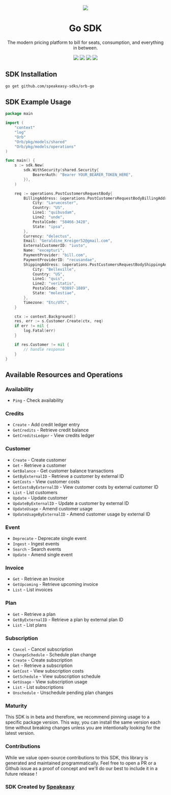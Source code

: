 <div align="center">
    <picture>
        <source srcset="https://user-images.githubusercontent.com/6267663/229776363-b219eaec-e1aa-4192-9123-d8a8e0ab997d.svg" media="(prefers-color-scheme: dark)">
        <img src="https://user-images.githubusercontent.com/6267663/229776275-b670d564-fc2e-4843-b061-adf230737e3f.svg">
    </picture>
    <h1>Go SDK</h1>
   <p>The modern pricing platform to bill for seats, consumption, and everything in between.</p>
   <a href="https://docs.withorb.com/docs/orb-docs/overview"><img src="https://img.shields.io/static/v1?label=Docs&message=API Ref&color=5444e4&style=for-the-badge" /></a>
   <a href="https://github.com/speakeasy-sdks/orb-go/actions"><img src="https://img.shields.io/github/actions/workflow/status/speakeasy-sdks/orb-go/speakeasy_sdk_generation.yml?style=for-the-badge" /></a>
  <a href="https://opensource.org/licenses/MIT"><img src="https://img.shields.io/badge/License-MIT-blue.svg?style=for-the-badge" /></a>
  <a href="https://github.com/speakeasy-sdks/orb-go/releases"><img src="https://img.shields.io/github/v/release/speakeasy-sdks/orb-go?sort=semver&style=for-the-badge" /></a>
</div>

<!-- Start SDK Installation -->
## SDK Installation

```bash
go get github.com/speakeasy-sdks/orb-go
```
<!-- End SDK Installation -->

## SDK Example Usage
<!-- Start SDK Example Usage -->
```go
package main

import (
    "context"
    "log"
    "Orb"
    "Orb/pkg/models/shared"
    "Orb/pkg/models/operations"
)

func main() {
    s := sdk.New(
        sdk.WithSecurity(shared.Security{
            BearerAuth: "Bearer YOUR_BEARER_TOKEN_HERE",
        }),
    )

    req := operations.PostCustomersRequestBody{
        BillingAddress: &operations.PostCustomersRequestBodyBillingAddress{
            City: "Laruecester",
            Country: "US",
            Line1: "quibusdam",
            Line2: "unde",
            PostalCode: "58466-3428",
            State: "ipsa",
        },
        Currency: "delectus",
        Email: "Geraldine_Kreiger52@gmail.com",
        ExternalCustomerID: "iusto",
        Name: "excepturi",
        PaymentProvider: "bill.com",
        PaymentProviderID: "recusandae",
        ShippingAddress: &operations.PostCustomersRequestBodyShippingAddress{
            City: "Belleville",
            Country: "US",
            Line1: "quis",
            Line2: "veritatis",
            PostalCode: "03897-1889",
            State: "molestiae",
        },
        Timezone: "Etc/UTC",
    }

    ctx := context.Background()
    res, err := s.Customer.Create(ctx, req)
    if err != nil {
        log.Fatal(err)
    }

    if res.Customer != nil {
        // handle response
    }
}
```
<!-- End SDK Example Usage -->

<!-- Start SDK Available Operations -->
## Available Resources and Operations


### Availability

* `Ping` - Check availability

### Credits

* `Create` - Add credit ledger entry
* `GetCredits` - Retrieve credit balance
* `GetCreditsLedger` - View credits ledger

### Customer

* `Create` - Create customer
* `Get` - Retrieve a customer
* `GetBalance` - Get customer balance transactions
* `GetByExternalID` - Retrieve a customer by external ID
* `GetCosts` - View customer costs
* `GetCostsByExternalID` - View customer costs by external customer ID
* `List` - List customers
* `Update` - Update customer
* `UpdateByExternalID` - Update a customer by external ID
* `UpdateUsage` - Amend customer usage
* `UpdateUsageByExternalID` - Amend customer usage by external ID

### Event

* `Deprecate` - Deprecate single event
* `Ingest` - Ingest events
* `Search` - Search events
* `Update` - Amend single event

### Invoice

* `Get` - Retrieve an Invoice
* `GetUpcoming` - Retrieve upcoming invoice
* `List` - List invoices

### Plan

* `Get` - Retrieve a plan
* `GetByExternalID` - Retrieve a plan by external plan ID
* `List` - List plans

### Subscription

* `Cancel` - Cancel subscription
* `ChangeSchedule` - Schedule plan change
* `Create` - Create subscription
* `Get` - Retrieve a subscription
* `GetCost` - View subscription costs
* `GetSchedule` - View subscription schedule
* `GetUsage` - View subscription usage
* `List` - List subscriptions
* `Unschedule` - Unschedule pending plan changes
<!-- End SDK Available Operations -->

### Maturity

This SDK is in beta and therefore, we recommend pinning usage to a specific package version.
This way, you can install the same version each time without breaking changes unless you are intentionally
looking for the latest version.

### Contributions

While we value open-source contributions to this SDK, this library is generated and maintained programmatically.
Feel free to open a PR or a Github issue as a proof of concept and we'll do our best to include it in a future release !

### SDK Created by [Speakeasy](https://docs.speakeasyapi.dev/docs/using-speakeasy/client-sdks)
